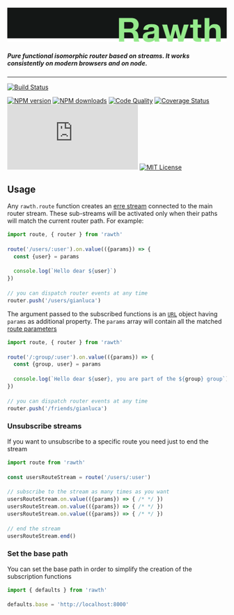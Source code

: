 <p align="righ">
  <img src="https://raw.githubusercontent.com/GianlucaGuarini/rawth/master/rawth-logo.png" alt="rawth"/>
</p>


##### Pure functional isomorphic router based on streams. It works consistently on modern browsers and on node.

---


[![Build Status][travis-image]][travis-url]

[![NPM version][npm-version-image]][npm-url]
[![NPM downloads][npm-downloads-image]][npm-url]
[![Code Quality][codeclimate-image]][codeclimate-url]
[![Coverage Status][coverage-image]][coverage-url]
![rawth size][lib-size]
[![MIT License][license-image]][license-url]

## Usage

Any `rawth.route` function creates an [erre stream](https://github.com/GianlucaGuarini/erre) connected to the main router stream. These sub-streams will be activated only when their paths will match the current router path. For example:

```js
import route, { router } from 'rawth'

route('/users/:user').on.value(({params}) => {
  const {user} = params

  console.log(`Hello dear ${user}`)
})

// you can dispatch router events at any time
router.push('/users/gianluca')
```

The argument passed to the subscribed functions is an [`URL`](https://developer.mozilla.org/en-US/docs/Web/API/URL) object having `params` as additional property. The `params` array will contain all the matched [route parameters](https://github.com/pillarjs/path-to-regexp#parameters)

```js
import route, { router } from 'rawth'

route('/:group/:user').on.value(({params}) => {
  const {group, user} = params

  console.log(`Hello dear ${user}, you are part of the ${group} group`)
})

// you can dispatch router events at any time
router.push('/friends/gianluca')
```

### Unsubscribe streams

If you want to unsubscribe to a specific route you need just to end the stream

```js
import route from 'rawth'

const usersRouteStream = route('/users/:user')

// subscribe to the stream as many times as you want
usersRouteStream.on.value(({params}) => { /* */ })
usersRouteStream.on.value(({params}) => { /* */ })
usersRouteStream.on.value(({params}) => { /* */ })

// end the stream
usersRouteStream.end()
```

### Set the base path

You can set the base path in order to simplify the creation of the subscription functions

```js
import { defaults } from 'rawth'

defaults.base = 'http://localhost:8000'
```

[travis-image]:https://img.shields.io/travis/GianlucaGuarini/rawth.svg?style=flat-square
[travis-url]:https://travis-ci.org/GianlucaGuarini/rawth

[license-image]:http://img.shields.io/badge/license-MIT-000000.svg?style=flat-square
[license-url]:LICENSE

[lib-size]:https://img.badgesize.io/https://unpkg.com/rawth/rawth.min.js?compression=gzip

[npm-version-image]:http://img.shields.io/npm/v/rawth.svg?style=flat-square
[npm-downloads-image]:http://img.shields.io/npm/dm/rawth.svg?style=flat-square
[npm-url]:https://npmjs.org/package/rawth

[coverage-image]:https://img.shields.io/coveralls/GianlucaGuarini/rawth/maser.svg?style=flat-square
[coverage-url]:https://coveralls.io/r/GianlucaGuarini/rawth?branch=dev

[codeclimate-image]:https://api.codeclimate.com/v1/badges/5a4b8cf4736254115cb3/maintainability
[codeclimate-url]:https://codeclimate.com/github/GianlucaGuarini/rawth/maintainability

